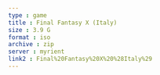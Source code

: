```yaml
---
type : game
title : Final Fantasy X (Italy)
size : 3.9 G
format : iso
archive : zip
server : myrient
link2 : Final%20Fantasy%20X%20%28Italy%29
---
```

